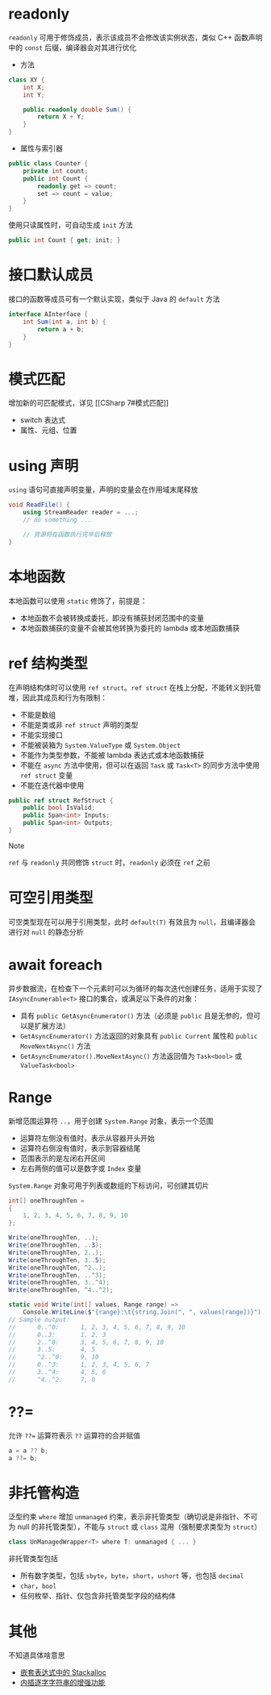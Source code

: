 # readonly

`readonly` 可用于修饰成员，表示该成员不会修改该实例状态，类似 C++ 函数声明中的 `const` 后缀，编译器会对其进行优化

- 方法
```csharp
class XY {
    int X;
    int Y;

    public readonly double Sum() {
        return X + Y;
    }
}
```

- 属性与索引器

```csharp
public class Counter {
    private int count;
    public int Count {
        readonly get => count;
        set => count = value;
    }
}
```

使用只读属性时，可自动生成 `init` 方法

```csharp
public int Count { get; init; }
```
# 接口默认成员

接口的函数等成员可有一个默认实现，类似于 Java 的 `default` 方法

```csharp
interface AInterface {
    int Sum(int a, int b) {
        return a + b;
    }
}
```
# 模式匹配

增加新的可匹配模式，详见 [[CSharp 7#模式匹配]]
- switch 表达式
- 属性、元组、位置
# using 声明

`using` 语句可直接声明变量，声明的变量会在作用域末尾释放

```csharp
void ReadFile() {
    using StreamReader reader = ...;
    // do something ...

    // 资源将在函数执行完毕后释放
}
```
# 本地函数

本地函数可以使用 `static` 修饰了，前提是：
- 本地函数不会被转换成委托，即没有捕获封闭范围中的变量
- 本地函数捕获的变量不会被其他转换为委托的 lambda 或本地函数捕获
# ref 结构类型

在声明结构体时可以使用 `ref struct`。`ref struct` 在栈上分配，不能转义到托管堆，因此其成员和行为有限制：
- 不能是数组
- 不能是类或非 `ref struct` 声明的类型
- 不能实现接口
- 不能被装箱为 `System.ValueType` 或 `System.Object`
- 不能作为类型参数，不能被 lambda 表达式或本地函数捕获
- 不能在 `async` 方法中使用，但可以在返回 `Task` 或 `Task<T>` 的同步方法中使用 `ref struct` 变量
- 不能在迭代器中使用

```csharp
public ref struct RefStruct {
    public bool IsValid;
    public Span<int> Inputs;
    public Span<int> Outputs;
}
```

> [!note]
> `ref` 与 `readonly` 共同修饰 `struct` 时，`readonly` 必须在 `ref` 之前
# 可空引用类型

可空类型现在可以用于引用类型，此时 `default(T)` 有效且为 `null`，且编译器会进行对 `null` 的静态分析
# await foreach

异步数据流，在检查下一个元素时可以为循环的每次迭代创建任务，适用于实现了 `IAsyncEnumerable<T>` 接口的集合，或满足以下条件的对象：
- 具有 `public GetAsyncEnumerator()` 方法（必须是 `public` 且是无参的，但可以是扩展方法）
- `GetAsyncEnumerator()` 方法返回的对象具有 `public Current` 属性和 `public MoveNextAsync()` 方法
- `GetAsyncEnumerator().MoveNextAsync()` 方法返回值为 `Task<bool>` 或 `ValueTask<bool>`
# Range

新增范围运算符 `..`，用于创建 `System.Range` 对象，表示一个范围
- 运算符左侧没有值时，表示从容器开头开始
- 运算符右侧没有值时，表示到容器结尾
- 范围表示的是左闭右开区间
- 左右两侧的值可以是数字或 `Index` 变量

`System.Range` 对象可用于列表或数组的下标访问，可创建其切片

```csharp
int[] oneThroughTen =
{
    1, 2, 3, 4, 5, 6, 7, 8, 9, 10
};

Write(oneThroughTen, ..);
Write(oneThroughTen, ..3);
Write(oneThroughTen, 2..);
Write(oneThroughTen, 3..5);
Write(oneThroughTen, ^2..);
Write(oneThroughTen, ..^3);
Write(oneThroughTen, 3..^4);
Write(oneThroughTen, ^4..^2);

static void Write(int[] values, Range range) =>
    Console.WriteLine($"{range}:\t{string.Join(", ", values[range])}");
// Sample output:
//      0..^0:      1, 2, 3, 4, 5, 6, 7, 8, 9, 10
//      0..3:       1, 2, 3
//      2..^0:      3, 4, 5, 6, 7, 8, 9, 10
//      3..5:       4, 5
//      ^2..^0:     9, 10
//      0..^3:      1, 2, 3, 4, 5, 6, 7
//      3..^4:      4, 5, 6
//      ^4..^2:     7, 8
```
# ??=

允许 `??=` 运算符表示 `??` 运算符的合并赋值

```csharp
a = a ?? b;
a ??= b;
```
# 非托管构造

泛型约束 `where` 增加 `unmanaged` 约束，表示非托管类型（确切说是非指针、不可为 null 的非托管类型），不能与 `struct` 或 `class` 混用（强制要求类型为 `struct`）

```csharp
class UnManagedWrapper<T> where T: unmanaged { ... }
```

非托管类型包括
- 所有数字类型，包括 `sbyte`，`byte`，`short`，`ushort` 等，也包括 `decimal`
- `char`，`bool`
- 任何枚举、指针、仅包含非托管类型字段的结构体
# 其他

不知道具体啥意思
- [嵌套表达式中的 Stackalloc](https://learn.microsoft.com/zh-cn/dotnet/csharp/language-reference/operators/stackalloc)
- [内插逐字字符串的增强功能](https://learn.microsoft.com/zh-cn/dotnet/csharp/language-reference/tokens/interpolated)
